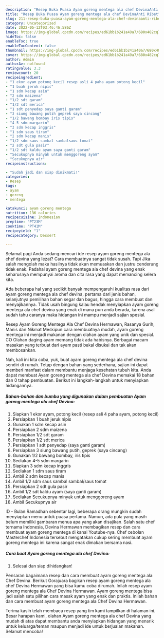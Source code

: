 ```yaml
---
description: "Resep Buka Puasa Ayam goreng mentega ala chef DevinaAnti Ribet"
title: "Resep Buka Puasa Ayam goreng mentega ala chef DevinaAnti Ribet"
slug: 211-resep-buka-puasa-ayam-goreng-mentega-ala-chef-devinaanti-ribet
category: Uncategorized
date: 2022-05-12T03:46:46.586Z
image: https://img-global.cpcdn.com/recipes/ed61bb1b241a40a7/680x482cq70/ayam-goreng-mentega-ala-chef-devina-foto-resep-utama.jpg
hideToc: false
enableToc: true
enableTocContent: false
thumbnail: https://img-global.cpcdn.com/recipes/ed61bb1b241a40a7/680x482cq70/ayam-goreng-mentega-ala-chef-devina-foto-resep-utama.jpg
cover: https://img-global.cpcdn.com/recipes/ed61bb1b241a40a7/680x482cq70/ayam-goreng-mentega-ala-chef-devina-foto-resep-utama.jpg
author: Admin
authorAv: notfound
ratingvalue: 3.3
reviewcount: 20
recipeingredient:
- "1 ekor ayam potong kecil resep asli 4 paha ayam potong kecil"
- "1 buah jeruk nipis"
- "1 sdm kecap asin"
- "2 sdm maizena"
- "1/2 sdt garam"
- "1/2 sdt merica"
- "1 sdt penyedap saya ganti garam"
- "3 siung bawang putih geprek saya cincang"
- "1/2 bawang bombay iris tipis"
- "4-5 sdm margarin"
- "3 sdm kecap inggris"
- "1 sdm saus tiram"
- "2 sdm kecap manis"
- "1/2 sdm saus sambal sambalsaus tomat"
- "2 sdt gula pasir"
- "1/2 sdt kaldu ayam saya ganti garam"
- "Secukupnya minyak untuk menggoreng ayam"
- "Secukupnya air"
recipeinstructions:

- "Sudah jadi dan siap dinikmati!"
categories:
- Resep
tags:
- ayam
- goreng
- mentega

katakunci: ayam goreng mentega 
nutrition: 136 calories
recipecuisine: Indonesian
preptime: "PT23M"
cooktime: "PT41M"
recipeyield: "1"
recipecategory: Dessert

---
```



Selamat pagi Anda sedang mencari ide resep ayam goreng mentega ala chef devina yang lezat? Cara membuatnya sangat tidak susah. Tapi Jika salah mengolah maka hasilnya tidak akan memuaskan dan justru cenderung tidak enak. Padahal ayam goreng mentega ala chef devina yang enak seharusnya mempunyai aroma dan cita rasa yang dapat memancing selera kita.


Ada beberapa hal yang sedikit banyak mempengaruhi kualitas rasa dari ayam goreng mentega ala chef devina, pertama dari jenis bahan, selanjutnya pemilihan bahan segar dan bagus, hingga cara membuat dan menyajikannya. Tidak usah bingung kalau hendak menyiapkan ayam goreng mentega ala chef devina yang enak di mana pun anda berada, karena asal sudah tahu caranya maka hidangan ini mampu menjadi sajian spesial.

Resep Ayam Goreng Mentega Ala Chef Devina Hermawan, Rasanya Gurih, Manis dan Nikmat Meskipun cara membuatnya mudah, ayam goreng mentega ini menjadi makanan dengan olahan ayam yang unik dan spesial. CO Olahan daging ayam memang tidak ada habisnya. Berbagai macam masakan yang terbuat dari ayam pasti bakal disukai dan tak akan membosankan.


Nah, kali ini kita coba, yuk, buat ayam goreng mentega ala chef devina sendiri di rumah. Tetap dengan bahan yang sederhana, sajian ini dapat memberi manfaat dalam membantu menjaga kesehatan tubuh kita. Anda dapat membuat Ayam goreng mentega ala chef Devina memakai 18 bahan dan 0 tahap pembuatan. Berikut ini langkah-langkah untuk menyiapkan hidangannya.

<!--inarticleads1-->

##### Bahan-bahan dan bumbu yang digunakan dalam pembuatan Ayam goreng mentega ala chef Devina:

1. Siapkan 1 ekor ayam, potong kecil (resep asli 4 paha ayam, potong kecil)
1. Persiapkan 1 buah jeruk nipis
1. Gunakan 1 sdm kecap asin
1. Persiapkan 2 sdm maizena
1. Persiapkan 1/2 sdt garam
1. Persiapkan 1/2 sdt merica
1. Persiapkan 1 sdt penyedap (saya ganti garam)
1. Persiapkan 3 siung bawang putih, geprek (saya cincang)
1. Gunakan 1/2 bawang bombay, iris tipis
1. Sediakan 4-5 sdm margarin
1. Siapkan 3 sdm kecap inggris
1. Sediakan 1 sdm saus tiram
1. Ambil 2 sdm kecap manis
1. Ambil 1/2 sdm saus sambal sambal/saus tomat
1. Persiapkan 2 sdt gula pasir
1. Ambil 1/2 sdt kaldu ayam (saya ganti garam)
1. Sediakan Secukupnya minyak untuk menggoreng ayam
1. Ambil Secukupnya air


ID - Bulan Ramadhan sebentar lagi, beberapa orang mungkin sudah menyiapkan menu untuk puasa pertama. Namun, ada pula yang masih belum memiliki gambaran menua apa yang akan disajikan. Salah satu chef ternama Indonesia, Devina Hermawan membagikan resep dan cara membuat ayam goreng mentega di kanal Youtube-nya. Chef cebolan Masterchef Indonesia tersebut mengatakan cukup sering membuat ayam goreng mentega ini karena sangat enak dimakan bersama nasi. 

<!--inarticleads2-->

##### Cara buat Ayam goreng mentega ala chef Devina:


1. Selesai dan siap dihidangkan!

Pensaran bagaimana resep dan cara membuat ayam goreng mentega ala Chef Devina. Berikut Gorajuara bagikan resep ayam goreng mentega ala chef Devina Hermawan yang bisa kamu coba dirumah. Inilah resep ayam goreng mentega ala Chef Devina Hermawan. Ayam goreng mentega bisa jadi salah satu pilihan cara masak ayam yang enak dan praktis. Inilah bahan dan cara membuat ayam goreng mentega ala Chef Devina Hermawan. 

Terima kasih telah membaca resep yang tim kami tampilkan di halaman ini. Besar harapan kami, olahan Ayam goreng mentega ala chef Devina yang mudah di atas dapat membantu anda menyiapkan hidangan yang menarik untuk keluarga/teman maupun menjadi ide untuk berjualan makanan. Selamat mencoba!
